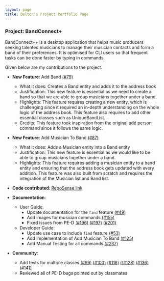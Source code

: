 ```yaml
---
layout: page
title: Delton's Project Portfolio Page
---
```


### Project: BandConnect+

BandConnect++ is a desktop application that helps music producers seeking talented musicians to manage their musician contacts and form a band of their preferences. 
It is optimised for CLI users so that frequent tasks can be done faster by typing in commands. 

Given below are my contributions to the project.

* **New Feature**: Add Band [\(#79)](https://github.com/AY2324S1-CS2103T-W11-3/tp/pull/79)
  * What it does: Creates a Band entity and adds it to the address book
  * Justification: This new feature is essential as we need to create a band so that we are able to group musicians together under a band.
  * Highlights: This feature requires creating a new entity, which is challenging since it required an in-depth understanding on the whole logic of the address book.
  This feature also requires to add other essential classes such as UniqueBandList.
  * Credits: This feature took inspiration from the original add person command since it follows the same logic.

* **New Feature**: Add Musician To Band [\(#87)](https://github.com/AY2324S1-CS2103T-W11-3/tp/pull/87)
  * What it does: Adds a Musician entity into a Band entity
  * Justification: This new feature is essential as we would like to be able to group musicians together under a band.
  * Highlights: This feature requires adding a musician entity to a band entity and ensuring that the address book gets updated with every addition.
  This feature was also built from scratch and requires the integration of the Musician list and Band list.

* **Code contributed**: [RepoSense link](https://nus-cs2103-ay2324s1.github.io/tp-dashboard/?search=deltoncheng&breakdown=false&sort=groupTitle%20dsc&sortWithin=title&since=2023-09-22&timeframe=commit&mergegroup=&groupSelect=groupByRepos)

* **Documentation**:
  * User Guide:
    * Update documentation for the `find` feature [\(#49)](https://github.com/AY2324S1-CS2103T-W11-3/tp/pull/49)
    * Add images for musician commands [\(#155)](https://github.com/AY2324S1-CS2103T-W11-3/tp/pull/155)
    * Fixed issues from PE-D [\(#196)](https://github.com/AY2324S1-CS2103T-W11-3/tp/pull/196) [\(#197)](https://github.com/AY2324S1-CS2103T-W11-3/tp/pull/197) [\(#201)](https://github.com/AY2324S1-CS2103T-W11-3/tp/pull/201)
  * Developer Guide:
    * Update use case to include `find` feature [\(#53)](https://github.com/AY2324S1-CS2103T-W11-3/tp/pull/53)
    * Add implementation of Add Musician To Band [\(#125)](https://github.com/AY2324S1-CS2103T-W11-3/tp/pull/125)
    * Add Manual Testing for all commands [\(#237)](https://github.com/AY2324S1-CS2103T-W11-3/tp/pull/237)

* **Community**:
  * Add tests for multiple classes [\(#99)](https://github.com/AY2324S1-CS2103T-W11-3/tp/pull/99) [\(#100)](https://github.com/AY2324S1-CS2103T-W11-3/tp/pull/100) [\(#118)](https://github.com/AY2324S1-CS2103T-W11-3/tp/pull/118) [(/#128)](https://github.com/AY2324S1-CS2103T-W11-3/tp/pull/128) [\(#136)](https://github.com/AY2324S1-CS2103T-W11-3/tp/pull/136) [\(#141)](https://github.com/AY2324S1-CS2103T-W11-3/tp/pull/141) 
  * Reviewed all of PE-D bugs pointed out by classmates
  
  
